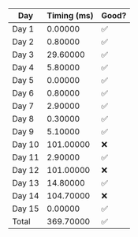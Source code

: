 | Day    | Timing (ms) | Good? |
|--------|-------------|-------|
| Day 1  | 0.00000     |✅     |
| Day 2  | 0.80000     |✅     |
| Day 3  | 29.60000    |✅     |
| Day 4  | 5.80000     |✅     |
| Day 5  | 0.00000     |✅     |
| Day 6  | 0.80000     |✅     |
| Day 7  | 2.90000     |✅     |
| Day 8  | 0.30000     |✅     |
| Day 9  | 5.10000     |✅     |
| Day 10 | 101.00000   |❌     |
| Day 11 | 2.90000     |✅     |
| Day 12 | 101.00000   |❌     |
| Day 13 | 14.80000    |✅     |
| Day 14 | 104.70000   |❌     |
| Day 15 | 0.00000     |✅     |
| Total  | 369.70000   |✅     |
